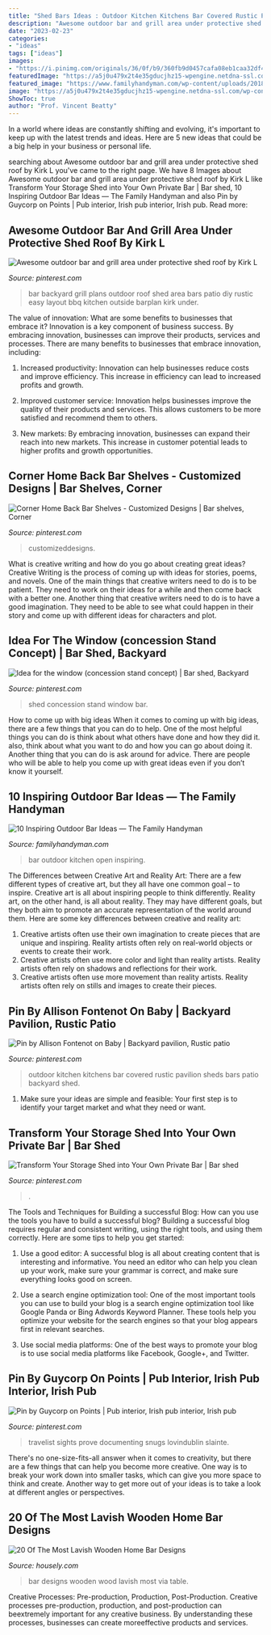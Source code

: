```yaml
---
title: "Shed Bars Ideas : Outdoor Kitchen Kitchens Bar Covered Rustic Pavilion Sheds Bars Patio Backyard Shed"
description: "Awesome outdoor bar and grill area under protective shed roof by kirk l"
date: "2023-02-23"
categories:
- "ideas"
tags: ["ideas"]
images:
- "https://i.pinimg.com/originals/36/0f/b9/360fb9d0457cafa08eb1caa32df49c0c.jpg"
featuredImage: "https://a5j0u479x2t4e35gducjhz15-wpengine.netdna-ssl.com/wp-content/uploads/2016/10/breathtaking-rustic-home-bar-designs-with-wooden-bar-table-along-wooden-bar-stools-on-the-wooden-floor-also-glass-wine-rack-and-wall-mounted-shelf-plus-three-black-pendant-lamp-as-well-as-bar-in-home.jpg"
featured_image: "https://www.familyhandyman.com/wp-content/uploads/2018/04/dfh1_openkitchenbar.jpg"
image: "https://a5j0u479x2t4e35gducjhz15-wpengine.netdna-ssl.com/wp-content/uploads/2016/10/breathtaking-rustic-home-bar-designs-with-wooden-bar-table-along-wooden-bar-stools-on-the-wooden-floor-also-glass-wine-rack-and-wall-mounted-shelf-plus-three-black-pendant-lamp-as-well-as-bar-in-home.jpg"
ShowToc: true
author: "Prof. Vincent Beatty"
---
```



In a world where ideas are constantly shifting and evolving, it's important to keep up with the latest trends and ideas. Here are 5 new ideas that could be a big help in your business or personal life.

	

		
searching about Awesome outdoor bar and grill area under protective shed roof by Kirk L you've came to the right page. We have 8 Images about Awesome outdoor bar and grill area under protective shed roof by Kirk L like Transform Your Storage Shed into Your Own Private Bar | Bar shed, 10 Inspiring Outdoor Bar Ideas — The Family Handyman and also Pin by Guycorp on Points | Pub interior, Irish pub interior, Irish pub. Read more:
		
    
## Awesome Outdoor Bar And Grill Area Under Protective Shed Roof By Kirk L

<img loading=lazy src="https://i.pinimg.com/736x/fc/cc/3a/fccc3a6b670b7f7290c3d894ee3cfea0--grill-area-shed-roof.jpg" onerror="this.onerror=null;this.src='https://tse1.mm.bing.net/th?id=OIP.JghD-aIa9O_bnDFkWp1s5gHaFh&amp;pid=15.1';" alt="Awesome outdoor bar and grill area under protective shed roof by Kirk L">

_Source: pinterest.com_

>bar backyard grill plans outdoor roof shed area bars patio diy rustic easy layout bbq kitchen outside barplan kirk under. 

	

The value of innovation: What are some benefits to businesses that embrace it?
Innovation is a key component of business success. By embracing innovation, businesses can improve their products, services and processes. There are many benefits to businesses that embrace innovation, including: 
1. Increased productivity: Innovation can help businesses reduce costs and improve efficiency. This increase in efficiency can lead to increased profits and growth.

2. Improved customer service: Innovation helps businesses improve the quality of their products and services. This allows customers to be more satisfied and recommend them to others.

3. New markets: By embracing innovation, businesses can expand their reach into new markets. This increase in customer potential leads to higher profits and growth opportunities.

    
## Corner Home Back Bar Shelves - Customized Designs | Bar Shelves, Corner

<img loading=lazy src="https://i.pinimg.com/originals/e6/35/81/e63581ff2a336cfce59a685a29b65889.jpg" onerror="this.onerror=null;this.src='https://tse2.mm.bing.net/th?id=OIP.gbXtboeeRR1fPSTAxYAw_gHaJ4&amp;pid=15.1';" alt="Corner Home Back Bar Shelves - Customized Designs | Bar shelves, Corner">

_Source: pinterest.com_

>customizeddesigns. 

	

What is creative writing and how do you go about creating great ideas?
Creative Writing is the process of coming up with ideas for stories, poems, and novels. One of the main things that creative writers need to do is to be patient. They need to work on their ideas for a while and then come back with a better one. Another thing that creative writers need to do is to have a good imagination. They need to be able to see what could happen in their story and come up with different ideas for characters and plot.

    
## Idea For The Window (concession Stand Concept) | Bar Shed, Backyard

<img loading=lazy src="https://i.pinimg.com/736x/e0/f4/45/e0f4457e1d1ac9ade6abbd27887cd5dd.jpg" onerror="this.onerror=null;this.src='https://tse4.mm.bing.net/th?id=OIP.qJ9o0tB3yL92pCXYocNgygHaFy&amp;pid=15.1';" alt="Idea for the window (concession stand concept) | Bar shed, Backyard">

_Source: pinterest.com_

>shed concession stand window bar. 

	

How to come up with big ideas
When it comes to coming up with big ideas, there are a few things that you can do to help. One of the most helpful things you can do is think about what others have done and how they did it. also, think about what you want to do and how you can go about doing it. Another thing that you can do is ask around for advice. There are people who will be able to help you come up with great ideas even if you don’t know it yourself.

    
## 10 Inspiring Outdoor Bar Ideas — The Family Handyman

<img loading=lazy src="https://www.familyhandyman.com/wp-content/uploads/2018/04/dfh1_openkitchenbar.jpg" onerror="this.onerror=null;this.src='https://tse1.mm.bing.net/th?id=OIP.KMYOTIitolgrgnfDBL8KYQHaHa&amp;pid=15.1';" alt="10 Inspiring Outdoor Bar Ideas — The Family Handyman">

_Source: familyhandyman.com_

>bar outdoor kitchen open inspiring. 

	

The Differences between Creative Art and Reality Art: There are a few different types of creative art, but they all have one common goal – to inspire.
Creative art is all about inspiring people to think differently. Reality art, on the other hand, is all about reality. They may have different goals, but they both aim to promote an accurate representation of the world around them. Here are some key differences between creative and reality art: 
1) Creative artists often use their own imagination to create pieces that are unique and inspiring. Reality artists often rely on real-world objects or events to create their work. 
2) Creative artists often use more color and light than reality artists. Reality artists often rely on shadows and reflections for their work. 
3) Creative artists often use more movement than reality artists. Reality artists often rely on stills and images to create their pieces.

    
## Pin By Allison Fontenot On Baby | Backyard Pavilion, Rustic Patio

<img loading=lazy src="https://i.pinimg.com/736x/a7/a6/55/a7a6557d1591b6dcb5c1258719d9e478--door-bar-backyard-paradise.jpg" onerror="this.onerror=null;this.src='https://tse1.mm.bing.net/th?id=OIP.YWbEo0d8y4VsDzCqvyUIGwHaFm&amp;pid=15.1';" alt="Pin by Allison Fontenot on Baby | Backyard pavilion, Rustic patio">

_Source: pinterest.com_

>outdoor kitchen kitchens bar covered rustic pavilion sheds bars patio backyard shed. 

	

1. Make sure your ideas are simple and feasible: Your first step is to identify your target market and what they need or want.

    
## Transform Your Storage Shed Into Your Own Private Bar | Bar Shed

<img loading=lazy src="https://i.pinimg.com/736x/7d/0e/60/7d0e60309996021515ea56b7ca792952--backyard-bar-patio-bar.jpg" onerror="this.onerror=null;this.src='https://tse2.mm.bing.net/th?id=OIP.GCnctIiKeLciRhH-PrlPHQHaFi&amp;pid=15.1';" alt="Transform Your Storage Shed into Your Own Private Bar | Bar shed">

_Source: pinterest.com_

>. 

	

The Tools and Techniques for Building a successful Blog: How can you use the tools you have to build a successful blog?
Building a successful blog requires regular and consistent writing, using the right tools, and using them correctly. Here are some tips to help you get started:
1. Use a good editor: A successful blog is all about creating content that is interesting and informative. You need an editor who can help you clean up your work, make sure your grammar is correct, and make sure everything looks good on screen.

2. Use a search engine optimization tool: One of the most important tools you can use to build your blog is a search engine optimization tool like Google Panda or Bing Adwords Keyword Planner. These tools help you optimize your website for the search engines so that your blog appears first in relevant searches.

3. Use social media platforms: One of the best ways to promote your blog is to use social media platforms like Facebook, Google+, and Twitter.

    
## Pin By Guycorp On Points | Pub Interior, Irish Pub Interior, Irish Pub

<img loading=lazy src="https://i.pinimg.com/originals/36/0f/b9/360fb9d0457cafa08eb1caa32df49c0c.jpg" onerror="this.onerror=null;this.src='https://tse4.mm.bing.net/th?id=OIP.cS3Ny-OBxCnCOwCZg7ykkwHaHJ&amp;pid=15.1';" alt="Pin by Guycorp on Points | Pub interior, Irish pub interior, Irish pub">

_Source: pinterest.com_

>travelist sights prove documenting snugs lovindublin slainte. 

	

There's no one-size-fits-all answer when it comes to creativity, but there are a few things that can help you become more creative. One way is to break your work down into smaller tasks, which can give you more space to think and create. Another way to get more out of your ideas is to take a look at different angles or perspectives.

    
## 20 Of The Most Lavish Wooden Home Bar Designs

<img loading=lazy src="https://a5j0u479x2t4e35gducjhz15-wpengine.netdna-ssl.com/wp-content/uploads/2016/10/breathtaking-rustic-home-bar-designs-with-wooden-bar-table-along-wooden-bar-stools-on-the-wooden-floor-also-glass-wine-rack-and-wall-mounted-shelf-plus-three-black-pendant-lamp-as-well-as-bar-in-home.jpg" onerror="this.onerror=null;this.src='https://tse1.mm.bing.net/th?id=OIP.b7OcUOR6eTE6m3DtXfV0ZgHaFC&amp;pid=15.1';" alt="20 Of The Most Lavish Wooden Home Bar Designs">

_Source: housely.com_

>bar designs wooden wood lavish most via table. 

	

Creative Processes: Pre-production, Production, Post-Production.
Creative processes pre-production, production, and post-production can beextremely important for any creative business. By understanding these processes, businesses can create moreeffective products and services.

